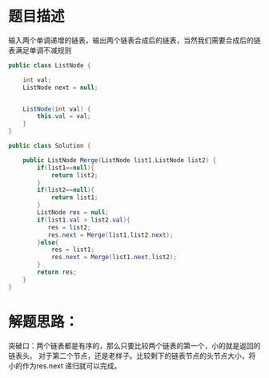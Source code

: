 题目描述
=======================
输入两个单调递增的链表，输出两个链表合成后的链表，当然我们需要合成后的链表满足单调不减规则

```java
public class ListNode {

    int val;
    ListNode next = null;


    ListNode(int val) {
        this.val = val;
    }
}

public class Solution {

    public ListNode Merge(ListNode list1,ListNode list2) {
        if(list1==null){
            return list2;
        }
        if(list2==null){
            return list1;
        }
        ListNode res = null;
        if(list1.val > list2.val){
           res = list2;
           res.next = Merge(list1,list2.next);
        }else{
            res = list1;
            res.next = Merge(list1.next,list2);
        }
        return res;
    }
}
```
解题思路：
===========================
突破口：两个链表都是有序的，那么只要比较两个链表的第一个，小的就是返回的链表头。
对于第二个节点，还是老样子。比较剩下的链表节点的头节点大小，将小的作为res.next
递归就可以完成。

